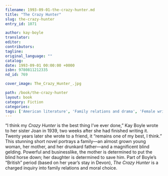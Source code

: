 ```yaml
---
filename: 1993-09-01-the-crazy-hunter.md
title: "The Crazy Hunter"
slug: the-crazy-hunter
entry_id: 1071

author: kay-boyle
translator: 
editor: 
contributors: 
tagline: 
original_language: ""
catalog: 
date: 1993-09-01 00:00:00 +0000 
isbn: 9780811212335
nd_id: 769

cover_image: The_Crazy_Hunter_.jpg

path: /book/the-crazy-hunter
layout: book
category: Fiction
categories: 
tags: ['American literature', 'Family relations and drama', 'Female writer', 'Mid-20th century Literature']
---
```

“I think my *Crazy Hunter* is the best thing I’ve ever done,” Kay Boyle wrote to her sister Joan in 1939, two weeks after she had finished writing it. Twenty years later she wrote to a friend, it “remains one of my best, I think.” This stunning short novel portrays a family––an almost grown young woman, her mother, and her drunkard father––and a magnificent blind gelding. Powerful and businesslike, the mother is determined to put the blind horse down; her daughter is determined to save him. Part of Boyle’s “British” period (based on her year’s stay in Devon), *The Crazy Hunter* is a charged inquiry into family relations and moral choice.





